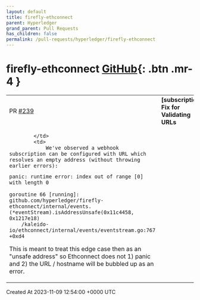 ```yaml
---
layout: default
title: firefly-ethconnect
parent: Hyperledger
grand_parent: Pull Requests
has_children: false
permalink: /pull-requests/hyperledger/firefly-ethconnect
---
```


# firefly-ethconnect <span class="fs-3 right-align">[GitHub](https://github.com/hyperledger/firefly-ethconnect){: .btn .mr-4 }</span>


<div>
    <table>
        <tr>
            <td>
                PR <a href="https://github.com/hyperledger/firefly-ethconnect/pull/239" class=".btn">#239</a>
            </td>
            <td>
                <b>
                    [subscriptions] Fix for Validating URLs
                </b>
            </td>
        </tr>
        <tr>
            <td>
                
            </td>
            <td>
                We've observed a webhook subscription can be configured with URL which resolves an empty address (without throwing earlier errors):
```
panic: runtime error: index out of range [0] with length 0

goroutine 66 [running]:
github.com/hyperledger/firefly-ethconnect/internal/events.(*eventStream).isAddressUnsafe(0x11c4458, 0x1217e18)
	/kaleido-io/ethconnect/internal/events/eventstream.go:767 +0xd4
```

This is meant to treat this edge case then as an "unsafe address" so Ethconnect does not 1) panic and 2) the URL / hostname will be bubbled up as an error.
            </td>
        </tr>
    </table>
    <div class="right-align">
        Created At 2023-11-09 12:54:00 +0000 UTC
    </div>
</div>

